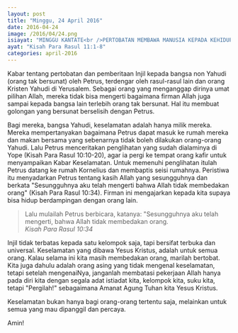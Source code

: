 ```yaml
---
layout: post
title: "Minggu, 24 April 2016"
date: 2016-04-24
image: /2016/04/24.png
isiayat: "MINGGU KANTATE<br />PERTOBATAN MEMBAWA MANUSIA KEPADA KEHIDUPAN"
ayat: "Kisah Para Rasul 11:1-8"
categories: april-2016
---
```


Kabar tentang pertobatan dan pemberitaan Injil kepada bangsa non Yahudi (orang tak bersunat) oleh Petrus, terdengar oleh rasul-rasul lain dan orang Kristen Yahudi di Yerusalem. Sebagai orang yang menganggap dirinya umat pilihan Allah, mereka tidak bisa mengerti bagaimana firman Allah juga sampai kepada bangsa lain terlebih orang tak bersunat. Hal itu membuat golongan yang bersunat berselisih dengan Petrus.

Bagi mereka, bangsa Yahudi, keselamatan adalah hanya milik mereka. Mereka mempertanyakan bagaimana Petrus dapat masuk ke rumah mereka dan makan bersama yang sebenarnya tidak boleh dilakukan orang-orang Yahudi. Lalu Petrus menceritakan penglihatan yang sudah dialaminya di Yope (Kisah Para Rasul 10:10-20), agar ia pergi ke tempat orang kafir untuk menyampaikan Kabar Keselamatan. Untuk memenuhi penglihatan itulah Petrus datang ke rumah Kornelius dan membaptis seisi rumahnya. Peristiwa itu menyadarkan Petrus tentang kasih Allah yang sesungguhnya dan berkata "Sesungguhnya aku telah mengerti bahwa Allah tidak membedakan orang" (Kisah Para Rasul 10:34). Firman ini mengajarkan kepada kita supaya bisa hidup berdampingan dengan orang lain.

<blockquote>Lalu mulailah Petrus berbicara, katanya: "Sesungguhnya aku telah mengerti, bahwa Allah tidak membedakan orang.
<br /><cite>Kisah Para Rasul 10:34</cite></blockquote>

Injil tidak terbatas kepada satu kelompok saja, tapi bersifat terbuka dan universal. Keselamatan yang dibawa Yesus Kristus, adalah untuk semua orang. Kalau selama ini kita masih membedakan orang, marilah bertobat. Kita juga dahulu adalah orang asing yang tidak mengenal keselamatan, tetapi setelah mengenaiNya, janganlah membatasi pekerjaan Allah hanya pada diri kita dengan segala adat istiadat kita, kelompok kita, suku kita, tetapi "Pergilah!" sebagaimana Amanat Agung Tuhan kita Yesus Kristus.

Keselamatan bukan hanya bagi orang-orang tertentu saja, melainkan untuk semua yang mau dipanggil dan percaya.

Amin!

<div class="stlr-embed-container" data-type="compact" data-story-id="764533617803134274"></div>
<script src="//steller.co/site/static/js/steller.js" type="text/javascript"></script>